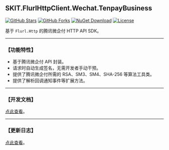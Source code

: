 ## SKIT.FlurlHttpClient.Wechat.TenpayBusiness

[![GitHub Stars](https://img.shields.io/github/stars/fudiwei/DotNetCore.SKIT.FlurlHttpClient.Wechat?logo=github&label=Stars)](https://github.com/fudiwei/DotNetCore.SKIT.FlurlHttpClient.Wechat) [![GitHub Forks](https://img.shields.io/github/forks/fudiwei/DotNetCore.SKIT.FlurlHttpClient.Wechat?logo=github&label=Forks)](https://github.com/fudiwei/DotNetCore.SKIT.FlurlHttpClient.Wechat) [![NuGet Download](https://img.shields.io/nuget/dt/SKIT.FlurlHttpClient.Wechat.TenpayBusiness.svg?sanitize=true&label=Downloads)](https://www.nuget.org/packages/SKIT.FlurlHttpClient.Wechat.TenpayBusiness) [![License](https://img.shields.io/github/license/fudiwei/DotNetCore.SKIT.FlurlHttpClient.Wechat?label=License)](https://mit-license.org/)

基于 `Flurl.Http` 的腾讯微企付 HTTP API SDK。

---

### 【功能特性】

-   基于腾讯微企付 API 封装。
-   请求时自动生成签名，无需开发者手动干预。
-   提供了腾讯微企付所需的 RSA、SM3、SM4、SHA-256 等算法工具类。
-   提供了解析回调通知事件等扩展方法。

---

### 【开发文档】

[点此查看](https://github.com/fudiwei/DotNetCore.SKIT.FlurlHttpClient.Wechat)。

---

### 【更新日志】

[点此查看](https://github.com/fudiwei/DotNetCore.SKIT.FlurlHttpClient.Wechat/blob/main/CHANGELOG.md)。
